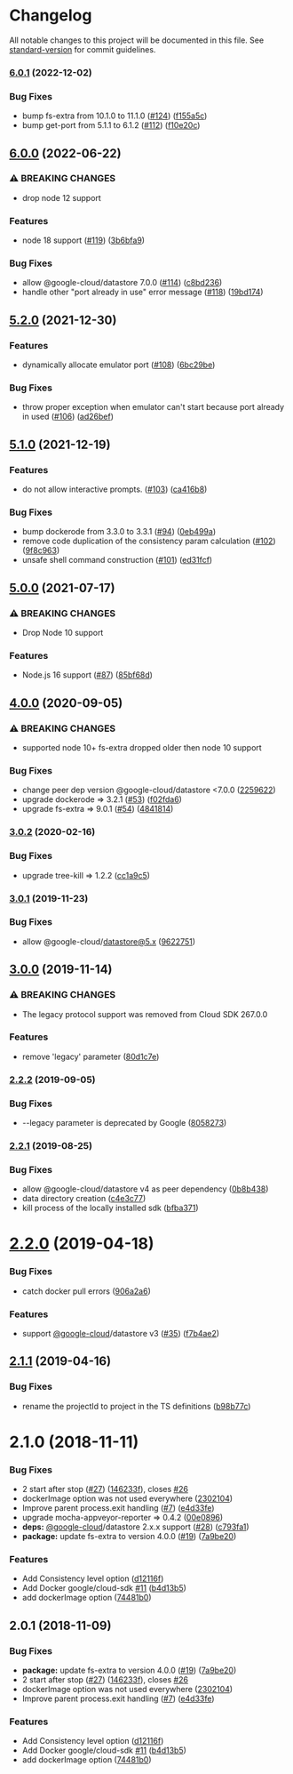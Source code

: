 # Changelog

All notable changes to this project will be documented in this file. See [standard-version](https://github.com/conventional-changelog/standard-version) for commit guidelines.

### [6.0.1](https://github.com/ert78gb/google-datastore-emulator/compare/v6.0.0...v6.0.1) (2022-12-02)


### Bug Fixes

* bump fs-extra from 10.1.0 to 11.1.0 ([#124](https://github.com/ert78gb/google-datastore-emulator/issues/124)) ([f155a5c](https://github.com/ert78gb/google-datastore-emulator/commit/f155a5c4f2049efa106197e480aa30feb9357755))
* bump get-port from 5.1.1 to 6.1.2 ([#112](https://github.com/ert78gb/google-datastore-emulator/issues/112)) ([f10e20c](https://github.com/ert78gb/google-datastore-emulator/commit/f10e20cb98bdd5127616d331c7415ce158cbd160))

## [6.0.0](https://github.com/ert78gb/google-datastore-emulator/compare/v5.2.0...v6.0.0) (2022-06-22)


### ⚠ BREAKING CHANGES

* drop node 12 support

### Features

* node 18 support ([#119](https://github.com/ert78gb/google-datastore-emulator/issues/119)) ([3b6bfa9](https://github.com/ert78gb/google-datastore-emulator/commit/3b6bfa99c96477fc817923dda2eaee318674fdcb))


### Bug Fixes

* allow @google-cloud/datastore 7.0.0 ([#114](https://github.com/ert78gb/google-datastore-emulator/issues/114)) ([c8bd236](https://github.com/ert78gb/google-datastore-emulator/commit/c8bd2365e3f0414a67ac7e60e57b9f0ad86b2baf))
* handle other "port already in use" error message ([#118](https://github.com/ert78gb/google-datastore-emulator/issues/118)) ([19bd174](https://github.com/ert78gb/google-datastore-emulator/commit/19bd174dea209b7b87c7391c1208c09f91ba1581))

## [5.2.0](https://github.com/ert78gb/google-datastore-emulator/compare/v5.1.0...v5.2.0) (2021-12-30)


### Features

* dynamically allocate emulator port ([#108](https://github.com/ert78gb/google-datastore-emulator/issues/108)) ([6bc29be](https://github.com/ert78gb/google-datastore-emulator/commit/6bc29be434036c96481120c3ef536d834097db6b))


### Bug Fixes

* throw proper exception when emulator can't start because port already in used ([#106](https://github.com/ert78gb/google-datastore-emulator/issues/106)) ([ad26bef](https://github.com/ert78gb/google-datastore-emulator/commit/ad26bef91ff2852346f1013331012ce9f139a548))

## [5.1.0](https://github.com/ert78gb/google-datastore-emulator/compare/v5.0.0...v5.1.0) (2021-12-19)


### Features

* do not allow interactive prompts. ([#103](https://github.com/ert78gb/google-datastore-emulator/issues/103)) ([ca416b8](https://github.com/ert78gb/google-datastore-emulator/commit/ca416b8867c8012db19ce3448c45383c21f88a77))


### Bug Fixes

* bump dockerode from 3.3.0 to 3.3.1 ([#94](https://github.com/ert78gb/google-datastore-emulator/issues/94)) ([0eb499a](https://github.com/ert78gb/google-datastore-emulator/commit/0eb499a16f82a79222478c2e8e9350dad330b1bf))
* remove code duplication of the consistency param calculation ([#102](https://github.com/ert78gb/google-datastore-emulator/issues/102)) ([9f8c963](https://github.com/ert78gb/google-datastore-emulator/commit/9f8c96342f70891138592dfba5e0f20bb92f9cec))
* unsafe shell command construction ([#101](https://github.com/ert78gb/google-datastore-emulator/issues/101)) ([ed31fcf](https://github.com/ert78gb/google-datastore-emulator/commit/ed31fcf0ad5bc944d40f678ce0912f38d38a862e))

## [5.0.0](https://github.com/ert78gb/google-datastore-emulator/compare/v4.0.0...v5.0.0) (2021-07-17)


### ⚠ BREAKING CHANGES

* Drop Node 10 support

### Features

* Node.js 16 support ([#87](https://github.com/ert78gb/google-datastore-emulator/issues/87)) ([85bf68d](https://github.com/ert78gb/google-datastore-emulator/commit/85bf68da23d007c2a1a1f02b3bc968dee5a379e1))

## [4.0.0](https://github.com/ert78gb/google-datastore-emulator/compare/v3.0.2...v4.0.0) (2020-09-05)


### ⚠ BREAKING CHANGES

* supported node 10+
fs-extra dropped older then node 10 support

### Bug Fixes

* change peer dep version @google-cloud/datastore <7.0.0 ([2259622](https://github.com/ert78gb/google-datastore-emulator/commit/225962211483d2b8ac0ad8a3654774c501ae0c09))
* upgrade dockerode => 3.2.1 ([#53](https://github.com/ert78gb/google-datastore-emulator/issues/53)) ([f02fda6](https://github.com/ert78gb/google-datastore-emulator/commit/f02fda6e70bf3df8d6d58da807ea8e4dd69fa681))
* upgrade fs-extra => 9.0.1 ([#54](https://github.com/ert78gb/google-datastore-emulator/issues/54)) ([4841814](https://github.com/ert78gb/google-datastore-emulator/commit/4841814793b3ee8d18f115cbe05685a174396ae7))

### [3.0.2](https://github.com/ert78gb/google-datastore-emulator/compare/v3.0.1...v3.0.2) (2020-02-16)


### Bug Fixes

* upgrade tree-kill => 1.2.2 ([cc1a9c5](https://github.com/ert78gb/google-datastore-emulator/commit/cc1a9c554a7c90ca8110b0c05745a52c5f5db240))

### [3.0.1](https://github.com/ert78gb/google-datastore-emulator/compare/v3.0.0...v3.0.1) (2019-11-23)


### Bug Fixes

* allow @google-cloud/datastore@5.x ([9622751](https://github.com/ert78gb/google-datastore-emulator/commit/9622751292754a788bdffd8f0c51c580d7f9dd0a))

## [3.0.0](https://github.com/ert78gb/google-datastore-emulator/compare/v2.2.2...v3.0.0) (2019-11-14)


### ⚠ BREAKING CHANGES

* The legacy protocol support was removed from Cloud SDK 267.0.0

### Features

* remove 'legacy' parameter ([80d1c7e](https://github.com/ert78gb/google-datastore-emulator/commit/80d1c7e0222bccf64297755ddd449effff76f8d2))

### [2.2.2](https://github.com/ert78gb/google-datastore-emulator/compare/v2.2.1...v2.2.2) (2019-09-05)


### Bug Fixes

* --legacy parameter is deprecated by Google ([8058273](https://github.com/ert78gb/google-datastore-emulator/commit/8058273))

### [2.2.1](https://github.com/ert78gb/google-datastore-emulator/compare/v2.2.0...v2.2.1) (2019-08-25)


### Bug Fixes

* allow @google-cloud/datastore v4 as peer dependency ([0b8b438](https://github.com/ert78gb/google-datastore-emulator/commit/0b8b438))
* data directory creation ([c4e3c77](https://github.com/ert78gb/google-datastore-emulator/commit/c4e3c77))
* kill process of the locally installed sdk ([bfba371](https://github.com/ert78gb/google-datastore-emulator/commit/bfba371))

<a name="2.2.0"></a>
# [2.2.0](https://github.com/ert78gb/google-datastore-emulator/compare/v2.1.1...v2.2.0) (2019-04-18)


### Bug Fixes

* catch docker pull errors ([906a2a6](https://github.com/ert78gb/google-datastore-emulator/commit/906a2a6))


### Features

* support [@google-cloud](https://github.com/google-cloud)/datastore v3 ([#35](https://github.com/ert78gb/google-datastore-emulator/issues/35)) ([f7b4ae2](https://github.com/ert78gb/google-datastore-emulator/commit/f7b4ae2))



<a name="2.1.1"></a>
## [2.1.1](https://github.com/ert78gb/google-datastore-emulator/compare/v2.1.0...v2.1.1) (2019-04-16)


### Bug Fixes

* rename the projectId to project in the TS definitions ([b98b77c](https://github.com/ert78gb/google-datastore-emulator/commit/b98b77c))



<a name="2.1.0"></a>
# 2.1.0 (2018-11-11)


### Bug Fixes

* 2 start after stop ([#27](https://github.com/ert78gb/google-datastore-emulator/issues/27)) ([146233f](https://github.com/ert78gb/google-datastore-emulator/commit/146233f)), closes [#26](https://github.com/ert78gb/google-datastore-emulator/issues/26)
* dockerImage option was not used everywhere ([2302104](https://github.com/ert78gb/google-datastore-emulator/commit/2302104))
* Improve parent process.exit handling ([#7](https://github.com/ert78gb/google-datastore-emulator/issues/7)) ([e4d33fe](https://github.com/ert78gb/google-datastore-emulator/commit/e4d33fe))
* upgrade mocha-appveyor-reporter => 0.4.2 ([00e0896](https://github.com/ert78gb/google-datastore-emulator/commit/00e0896))
* **deps:** [@google-cloud](https://github.com/google-cloud)/datastore 2.x.x support ([#28](https://github.com/ert78gb/google-datastore-emulator/issues/28)) ([c793fa1](https://github.com/ert78gb/google-datastore-emulator/commit/c793fa1))
* **package:** update fs-extra to version 4.0.0 ([#19](https://github.com/ert78gb/google-datastore-emulator/issues/19)) ([7a9be20](https://github.com/ert78gb/google-datastore-emulator/commit/7a9be20))


### Features

* Add Consistency level option ([d12116f](https://github.com/ert78gb/google-datastore-emulator/commit/d12116f))
* Add Docker google/cloud-sdk [#11](https://github.com/ert78gb/google-datastore-emulator/issues/11) ([b4d13b5](https://github.com/ert78gb/google-datastore-emulator/commit/b4d13b5))
* add dockerImage option ([74481b0](https://github.com/ert78gb/google-datastore-emulator/commit/74481b0))



<a name="2.0.1"></a>
## 2.0.1 (2018-11-09)


### Bug Fixes

* **package:** update fs-extra to version 4.0.0 ([#19](https://github.com/ert78gb/google-datastore-emulator/issues/19)) ([7a9be20](https://github.com/ert78gb/google-datastore-emulator/commit/7a9be20))
* 2 start after stop ([#27](https://github.com/ert78gb/google-datastore-emulator/issues/27)) ([146233f](https://github.com/ert78gb/google-datastore-emulator/commit/146233f)), closes [#26](https://github.com/ert78gb/google-datastore-emulator/issues/26)
* dockerImage option was not used everywhere ([2302104](https://github.com/ert78gb/google-datastore-emulator/commit/2302104))
* Improve parent process.exit handling ([#7](https://github.com/ert78gb/google-datastore-emulator/issues/7)) ([e4d33fe](https://github.com/ert78gb/google-datastore-emulator/commit/e4d33fe))


### Features

* Add Consistency level option ([d12116f](https://github.com/ert78gb/google-datastore-emulator/commit/d12116f))
* Add Docker google/cloud-sdk [#11](https://github.com/ert78gb/google-datastore-emulator/issues/11) ([b4d13b5](https://github.com/ert78gb/google-datastore-emulator/commit/b4d13b5))
* add dockerImage option ([74481b0](https://github.com/ert78gb/google-datastore-emulator/commit/74481b0))
